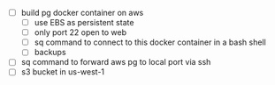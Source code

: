 - [ ] build pg docker container on aws
  - [ ] use EBS as persistent state
  - [ ] only port 22 open to web
  - [ ] sq command to connect to this docker container in a bash shell
  - [ ] backups
- [ ] sq command to forward aws pg to local port via ssh
- [ ] s3 bucket in us-west-1
